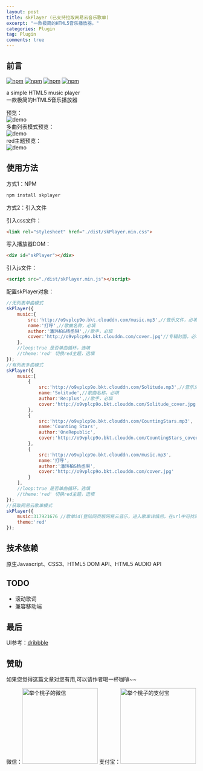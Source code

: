 ```yaml
---
layout: post
title: skPlayer (已支持拉取网易云音乐歌单)
excerpt: "一款极简的HTML5音乐播放器。"
categories: Plugin
tag: Plugin
comments: true
---
```


## 前言
[![npm](https://img.shields.io/npm/v/skplayer.svg)]() [![npm](https://img.shields.io/npm/l/skplayer.svg?maxAge=2592000)]() [![npm](https://img.shields.io/npm/dt/skplayer.svg)]() [![npm](https://img.shields.io/badge/made%20by-Scott-orange.svg)]()  


a simple HTML5 music player  
一款极简的HTML5音乐播放器

预览：  
![demo](http://o9vplcp9o.bkt.clouddn.com/demo.gif)  
多曲列表模式预览：  
![demo](http://o9vplcp9o.bkt.clouddn.com/demo_mutil.jpg)  
red主题预览：  
![demo](http://o9vplcp9o.bkt.clouddn.com/demo_red.jpg)

## 使用方法
方式1：NPM  

```bash
npm install skplayer
```

方式2：引入文件  

引入css文件： 

```html
<link rel="stylesheet" href="./dist/skPlayer.min.css">
```

写入播放器DOM：

```html
<div id="skPlayer"></div>
```

引入js文件：

```html
<script src="./dist/skPlayer.min.js"></script>
```

配置skPlayer对象：

```js
//无列表单曲模式
skPlayer({
    music:{
        src:'http://o9vplcp9o.bkt.clouddn.com/music.mp3',//音乐文件，必填
        name:'打呼',//歌曲名称，必填
        author:'潘玮柏&杨丞琳',//歌手，必填
        cover:'http://o9vplcp9o.bkt.clouddn.com/cover.jpg'//专辑封面，必填
    },
    //loop:true 是否单曲循环，选填
    //theme:'red' 切换red主题，选填
});
//有列表多曲模式
skPlayer({
    music:[
        {
            src:'http://o9vplcp9o.bkt.clouddn.com/Solitude.mp3',//音乐文件，必填
            name:'Solitude',//歌曲名称，必填
            author:'Re:plus',//歌手，必填
            cover:'http://o9vplcp9o.bkt.clouddn.com/Solitude_cover.jpg'//专辑封面，必填
        },
        {
            src:'http://o9vplcp9o.bkt.clouddn.com/CountingStars.mp3',
            name:'Counting Stars',
            author:'OneRepublic',
            cover:'http://o9vplcp9o.bkt.clouddn.com/CountingStars_cover.jpg'
        },
        {
            src:'http://o9vplcp9o.bkt.clouddn.com/music.mp3',
            name:'打呼',
            author:'潘玮柏&杨丞琳',
            cover:'http://o9vplcp9o.bkt.clouddn.com/cover.jpg'
        }
    ],
    //loop:true 是否单曲循环，选填
    //theme:'red' 切换red主题，选填
});
//获取网易云歌单模式
skPlayer({
    music:317921676 //歌单id(登陆网页版网易云音乐，进入歌单详情后，在url中可找到歌单id，例：'http://music.163.com/#/playlist?id=317921676'),
    theme:'red'
});
```

## 技术依赖
原生Javascript、CSS3、HTML5 DOM API、HTML5 AUDIO API

## TODO
* 滚动歌词
* 兼容移动端

## 最后
UI参考：[dribbble](https://dribbble.com/shots/1233843-Ui-Kit-Rainy-Season)

## 赞助

如果您觉得这篇文章对您有用,可以请作者喝一杯咖啡~~

微信：<img src="{{site.url}}/img/images/wx.png" width="200" height="200" alt="举个桃子的微信">
支付宝：<img src="{{site.url}}/img/images/zfb.png"  width="200" height="200" alt="举个桃子的支付宝">